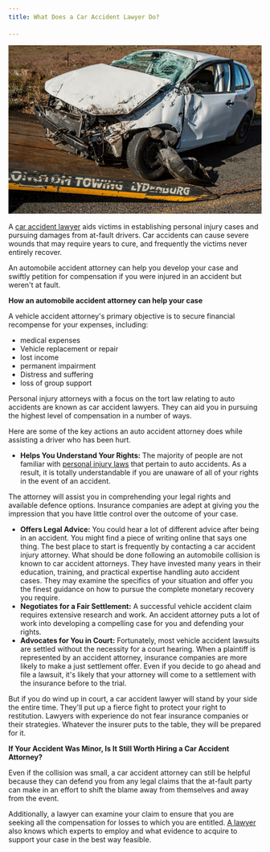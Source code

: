 ```yaml
---
title: What Does a Car Accident Lawyer Do?

---
```

![](/uploads/car-accident-g09011bd37_1920.jpg)

A [car accident lawyer](https://www.getthebigguns.com/las-vegas-nv/automobile-accidents/) aids victims in establishing personal injury cases and pursuing damages from at-fault drivers. Car accidents can cause severe wounds that may require years to cure, and frequently the victims never entirely recover.

An automobile accident attorney can help you develop your case and swiftly petition for compensation if you were injured in an accident but weren't at fault.

**How an automobile accident attorney can help your case**

A vehicle accident attorney's primary objective is to secure financial recompense for your expenses, including:

* medical expenses
* Vehicle replacement or repair
* lost income
* permanent impairment
* Distress and suffering
* loss of group support

Personal injury attorneys with a focus on the tort law relating to auto accidents are known as car accident lawyers. They can aid you in pursuing the highest level of compensation in a number of ways.

Here are some of the key actions an auto accident attorney does while assisting a driver who has been hurt.

* **Helps You Understand Your Rights:** The majority of people are not familiar with [personal injury laws](https://en.wikipedia.org/wiki/Personal_injury) that pertain to auto accidents. As a result, it is totally understandable if you are unaware of all of your rights in the event of an accident.

The attorney will assist you in comprehending your legal rights and available defence options. Insurance companies are adept at giving you the impression that you have little control over the outcome of your case.

* **Offers Legal Advice:** You could hear a lot of different advice after being in an accident. You might find a piece of writing online that says one thing. The best place to start is frequently by contacting a car accident injury attorney. What should be done following an automobile collision is known to car accident attorneys. They have invested many years in their education, training, and practical expertise handling auto accident cases. They may examine the specifics of your situation and offer you the finest guidance on how to pursue the complete monetary recovery you require.
* **Negotiates for a Fair Settlement:** A successful vehicle accident claim requires extensive research and work. An accident attorney puts a lot of work into developing a compelling case for you and defending your rights.
* **Advocates for You in Court:** Fortunately, most vehicle accident lawsuits are settled without the necessity for a court hearing. When a plaintiff is represented by an accident attorney, insurance companies are more likely to make a just settlement offer. Even if you decide to go ahead and file a lawsuit, it's likely that your attorney will come to a settlement with the insurance before to the trial.

But if you do wind up in court, a car accident lawyer will stand by your side the entire time. They'll put up a fierce fight to protect your right to restitution. Lawyers with experience do not fear insurance companies or their strategies. Whatever the insurer puts to the table, they will be prepared for it.

**If Your Accident Was Minor, Is It Still Worth Hiring a Car Accident Attorney?**

Even if the collision was small, a car accident attorney can still be helpful because they can defend you from any legal claims that the at-fault party can make in an effort to shift the blame away from themselves and away from the event.

Additionally, a lawyer can examine your claim to ensure that you are seeking all the compensation for losses to which you are entitled. [A lawyer](https://www.getthebigguns.com/las-vegas-nv/our-attorneys/) also knows which experts to employ and what evidence to acquire to support your case in the best way feasible.